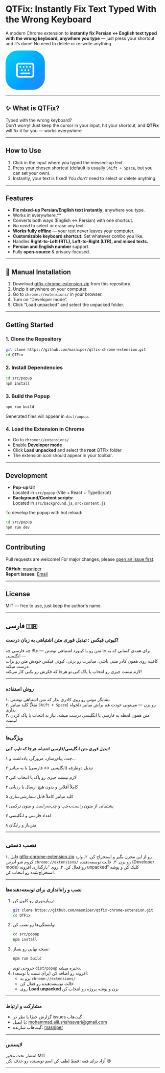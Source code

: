 # QTFix: Instantly Fix Text Typed With the Wrong Keyboard

A modern Chrome extension to **instantly fix Persian ↔ English text typed with the wrong keyboard, anywhere you type** — just press your shortcut and it’s done! No need to delete or re-write anything.

![Extension Icon](./icons/icon128.png)

---

## ✨ What is QTFix?

Typed with the wrong keyboard?  
Don’t worry! Just keep the cursor in your input, hit your shortcut, and **QTFix** will fix it for you — works everywhere

---

## How to Use

1. Click in the input where you typed the messed-up text.
2. Press your chosen shortcut (default is usually `Shift + Space`, but you can set your own).
3. Instantly, your text is fixed! You *don’t* need to select or delete anything.

---

## Features

- **Fix mixed-up Persian/English text instantly**, anywhere you type.
- Works in everywhere.**
- Converts both ways (English ↔ Persian) with one shortcut.
- *No need* to select or erase any text.
- **Works fully offline** — your text never leaves your computer.
- **Customizable keyboard shortcut:** Set whatever combo you like.
- Handles **Right-to-Left (RTL), Left-to-Right (LTR), and mixed texts.**
- **Persian and English number** support.
- Fully **open-source** & privacy-focused.

---

## 🧩 Manual Installation

1. Download [qtfix-chrome-extension.zip](./release/qtfix-chrome-extension.zip) from this repository.
2. Unzip it anywhere on your computer.
3. Go to `chrome://extensions/` in your browser.
4. Turn on “Developer mode”.
5. Click “Load unpacked” and select the unpacked folder.

---

## Getting Started

### 1. Clone the Repository

```bash
git clone https://github.com/masniper/qtfix-chrome-extension.git
cd QTFix
```

### 2. Install Dependencies

```bash
cd src/popup
npm install
```

### 3. Build the Popup

```bash
npm run build
```

Generated files will appear in `dist/popup`.

### 4. Load the Extension in Chrome

- Go to `chrome://extensions/`
- Enable **Developer mode**
- Click **Load unpacked** and select the **root** QTFix folder
- The extension icon should appear in your toolbar.

---

## Development

- **Pop-up UI:**  
Located in `src/popup` (Vite + React + TypeScript)
- **Background/Content scripts:**  
Located in `src/background.js`, `src/content.js`

To develop the popup with hot reload:

```bash
cd src/popup
npm run dev
```

---

## Contributing

Pull requests are welcome! For major changes, please [open an issue first](https://github.com/masniper/QTFix/issues).

**GitHub:** [masniper](https://github.com/masniper/)  
**Report issues:** [Email](mailto:mohammad.alii.shahsavari@gmail.com?subject=QTFix%20Bug%20Report)

---

## License

MIT — free to use, just keep the author's name.

---

## فارسی 🇮🇷

### کیوتی فیکس : تبدیل فوری متن اشتباهی به زبان درست!  

برای همه‌ی کسانی که یه جا متن رو با کیبورد اشتباهی نوشتن — حالا چه فارسی چه انگلیسی —  
کافیـه روی همون کادر متنی باشی، میانبرت رو بزنی، کیوتی فیکس خودش متن رو برات درست میکنه.  
لازم نیست چیزی رو انتخاب یا پاک کنی.تو هرجا که فکرش رو بکنی کار می‌کنه!

---

### روش استفاده

۱. نشانگر موس رو روی کادری بذار که متن اشتباهی نوشتی  
۲. کلید میانبر (مثلاً `Shift + Space`) رو بزن — می‌تونی خودت هم براش میانبر دلخواه بذاری  
۳. متن همون لحظه به فارسی یا انگلیسی درست میشه. نیاز به انتخاب یا پاک کردن نیست!

---

### ویژگی‌ها

**تبدیل فوری متن انگلیسی/فارسی اشتباه، هرجا که تایپ کنی!**

۱ چت، پیام‌رسان، مرورگر، یادداشت و…

۲ تبدیل دوطرفه (انگلیسی ↔ فارسی) با یه میانبر

۳ لازم نیست چیزی رو پاک یا انتخاب کنی

۴ کاملاً آفلاین و بدون هیچ ارسال یا ردیابی

۵ کلید میانبر کاملاً قابل سفارشی‌سازی

۶ پشتیبانی از متون راست‌به‌چپ و چپ‌به‌راست و متون ترکیبی

۷ اعداد فارسی و انگلیسی

۸ متن‌باز و رایگان

---
## نصب دستی 

۱. فایل [qtfix-chrome-extension.zip](./release/qtfix-chrome-extension.zip) رو از این مخزن بگیر و استخراج کن.
۲. وارد کروم شو آدرس  `chrome://extensions/` رو بزن.
۳. حالت توسعه‌دهنده (Developer mode) رو فعال کن.
۴. روی “بارگذاری افزونه unpacked” کلیک کن و پوشه استخراج‌شده رو انتخاب کن.

---

### نصب و راه‌اندازی برای توسعه‌دهنده‌ها

1. ریپازیتوری رو کلون کن:
    ```bash
    git clone https://github.com/masniper/qtfix-chrome-extension.git
    cd QTFix
    ```
2. وابستگی‌ها رو نصب کن:
    ```bash
    cd src/popup
    npm install
    ```
3. نسخه نهایی رو بساز:
    ```bash
    npm run build
    ```
    خروجی توی `dist/popup` ذخیره میشه.
4. افزونه رو اضافه کن (برای تست یا توسعه):
    - برو به `chrome://extensions/`
    - حالت توسعه‌دهنده رو فعال کن
    - روی **Load unpacked** بزن و پوشه پروژه رو انتخاب کن

---

### مشارکت و ارتباط

- گزارش خطا یا نظر در issues گیت‌هاب
- یا ایمیل: mohammad.alii.shahsavari@gmail.com
- گیت‌هاب سازنده: [masniper](https://github.com/masniper/)

---

### لایسنس

انتشار تحت مجوز MIT  
آزاد برای همه؛ فقط لطف کن اسم نویسنده رو حذف نکن 😉

---
